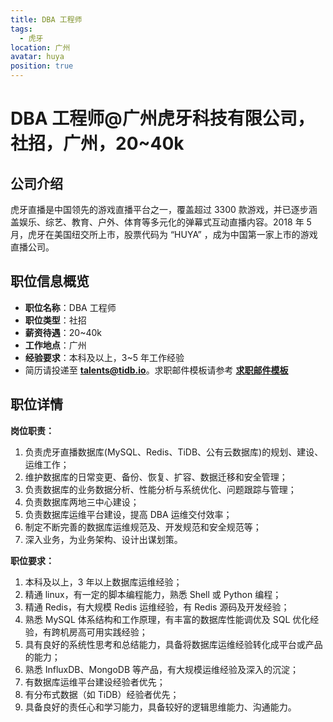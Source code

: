 ```yaml
---
title: DBA 工程师
tags:
  - 虎牙
location: 广州
avatar: huya
position: true
---
```


# DBA 工程师@广州虎牙科技有限公司，社招，广州，20~40k

## 公司介绍

虎牙直播是中国领先的游戏直播平台之一，覆盖超过 3300 款游戏，并已逐步涵盖娱乐、综艺、教育、户外、体育等多元化的弹幕式互动直播内容。2018 年 5 月，虎牙在美国纽交所上市，股票代码为 “HUYA” ，成为中国第一家上市的游戏直播公司。

## 职位信息概览

- **职位名称**：DBA 工程师
- **职位类型**：社招
- **薪资待遇**：20~40k
- **工作地点**：广州
- **经验要求**：本科及以上，3~5 年工作经验
- 简历请投递至 <a mailto="talents@tidb.io">**talents@tidb.io**</a>。求职邮件模板请参考 **[求职邮件模板](https://asktug.com/t/topic/62932)**

## 职位详情

**岗位职责：**

1. 负责虎牙直播数据库(MySQL、Redis、TiDB、公有云数据库)的规划、建设、运维工作；
2. 维护数据库的日常变更、备份、恢复、扩容、数据迁移和安全管理；
3. 负责数据库的业务数据分析、性能分析与系统优化、问题跟踪与管理；
4. 负责数据库两地三中心建设；
5. 负责数据库运维平台建设，提高 DBA 运维交付效率；
6. 制定不断完善的数据库运维规范及、开发规范和安全规范等；
7. 深入业务，为业务架构、设计出谋划策。

**职位要求：**

1. 本科及以上，3 年以上数据库运维经验；
2. 精通 linux，有一定的脚本编程能力，熟悉 Shell 或 Python 编程；
3. 精通 Redis，有大规模 Redis 运维经验，有 Redis 源码及开发经验；
4. 熟悉 MySQL 体系结构和工作原理，有丰富的数据库性能调优及 SQL 优化经验，有跨机房高可用实践经验；
5. 具有良好的系统性思考和总结能力，具备将数据库运维经验转化成平台或产品的能力；
6. 熟悉 InfluxDB、MongoDB 等产品，有大规模运维经验及深入的沉淀；
7. 有数据库运维平台建设经验者优先；
8. 有分布式数据（如 TiDB）经验者优先；
9. 具备良好的责任心和学习能力，具备较好的逻辑思维能力、沟通能力。
